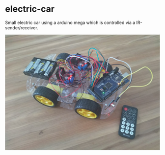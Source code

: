 # electric-car

Small electric car using a arduino mega which is controlled via a IR-sender/receiver.

![alt text](https://raw.githubusercontent.com/Tobulus/electric-car/master/IMG_20190818_181809.jpg)
